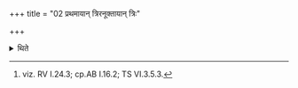 +++
title = "02 प्रथमायान् त्रिरनूक्तायान् त्रिः"

+++

<details><summary>थिते</summary>

2. After the first verse[^1] has been recited thrice (by the Hotr̥), he churns (in order to produce) fire thrice in clockwise
manner: first with gāyatraṁ chando'nuprajāyasva[^2], second with traiṣṭubhaṁ chando’nuprajāyasva[^3], third with jāgataṁ chando'nuprājayasva.[^4]   


[^1]: viz. RV I.24.3; cp.AB I.16.2; TS VI.3.5.3.  

[^2-4]: TS I.3.7.m.
</details>
